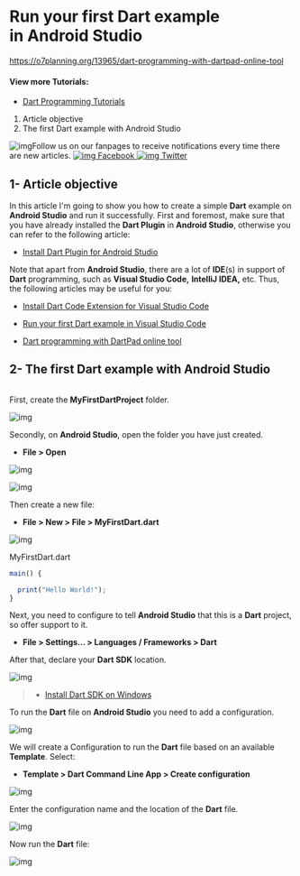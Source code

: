 # Run your first Dart example<br>  in Android Studio

https://o7planning.org/13965/dart-programming-with-dartpad-online-tool

####  View more Tutorials:

- [Dart Programming Tutorials](https://o7planning.org/12809/dart)



1. Article objective
2. The first Dart example with Android Studio

![img](https://s3.o7planning.com/images/idea-32.png)Follow us on our fanpages to receive notifications every time there are new articles. [![img](https://s2.o7planning.com/templates/o7planning/resources/icons/facebook-32.png) Facebook ](https://www.facebook.com/o7planning.org)[![img](https://s2.o7planning.com/templates/o7planning/resources/icons/twitter-32.png) Twitter](https://twitter.com/o7planning_org)

## 1- Article objective

In this article I'm going to show you how to create a simple **Dart** example on **Android Studio** and run it successfully. First and foremost, make sure that you have already installed the **Dart Plugin** in **Android Studio**, otherwise you can refer to the following article:

- [Install Dart Plugin for Android Studio](https://o7planning.org/12819/install-dart-plugin-for-android-studio)

Note that apart from **Android Studio**, there are a lot of **IDE**(s) in support of **Dart** programming, such as **Visual Studio Code,** **IntelliJ IDEA,** etc. Thus, the following articles may be useful for you:

- [Install Dart Code Extension for Visual Studio Code](https://o7planning.org/12827/install-dart-code-extension-for-visual-studio-code)

- [Run your first Dart example in Visual Studio Code](https://o7planning.org/12833/run-your-first-dart-example-in-visual-studio-code)

- [Dart programming with DartPad online tool](https://o7planning.org/13965/dart-programming-with-dartpad-online-tool)

## 2- The first Dart example with Android Studio

<iframe data-id="o7planning.org_880x280_responsive_2_DFP" frameborder="0" scrolling="no" marginheight="0" marginwidth="0" topmargin="0" leftmargin="0" width="1" height="1" style="box-sizing: border-box;"></iframe>

First, create the **MyFirstDartProject** folder.

![img](https://s1.o7planning.com/en/12831/images/64403885.png)

Secondly, on **Android Studio**, open the folder you have just created.

- **File > Open**

![img](https://s1.o7planning.com/en/12831/images/64403891.png)

![img](https://s1.o7planning.com/en/12831/images/64403893.png)

Then create a new file:

- **File > New > File > MyFirstDart.dart**

![img](https://s1.o7planning.com/en/12831/images/64403899.png)

MyFirstDart.dart

```javascript
main() {

  print("Hello World!");
}
```

Next, you need to configure to tell **Android Studio** that this is a **Dart** project, so offer support to it.

- **File > Settings... > Languages / Frameworks > Dart**

After that, declare your **Dart SDK** location.

![img](https://s1.o7planning.com/en/12831/images/64403907.png)

> - [Install Dart SDK on Windows](https://o7planning.org/12813/install-dart-sdk-on-windows)

To run the **Dart** file on **Android Studio** you need to add a configuration.

![img](https://s1.o7planning.com/en/12831/images/64403947.png)

We will create a Configuration to run the **Dart** file based on an available **Template**. Select:

- **Template > Dart Command Line App > Create configuration**

![img](https://s1.o7planning.com/en/12831/images/64403955.png)

Enter the configuration name and the location of the **Dart** file.

![img](https://s1.o7planning.com/en/12831/images/64403959.png)

Now run the **Dart** file:

![img](https://s1.o7planning.com/en/12831/images/64403963.png)